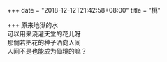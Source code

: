 +++
date = "2018-12-12T21:42:58+08:00"
title = "桃"

+++
原来地狱的水  
可以用来浇灌天堂的花儿呀  
那倘若把花的种子洒向人间  
人间不是也能成为仙境的嘛？  